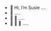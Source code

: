 - 👋 Hi, I’m Susie ....
- 👋 .....
- 👋 👋 .....
- 👋 👋 👋 .....

<!---
susj0/susj0 is a ✨ special ✨ repository because its `README.md` (this file) appears on your GitHub profile.
You can click the Preview link to take a look at your changes.
--->
